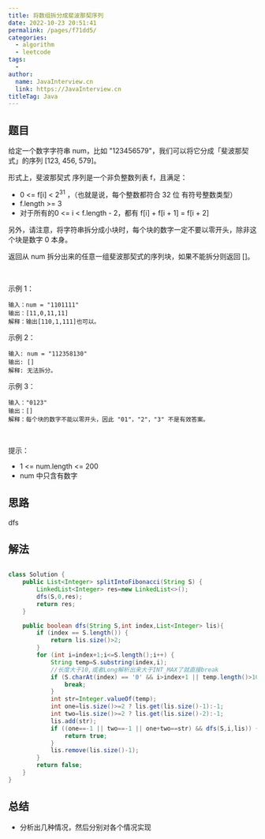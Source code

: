 ```yaml
---
title: 将数组拆分成斐波那契序列
date: 2022-10-23 20:51:41
permalink: /pages/f71dd5/
categories:
  - algorithm
  - leetcode
tags:
  - 
author: 
  name: JavaInterview.cn
  link: https://JavaInterview.cn
titleTag: Java
---
```


## 题目

给定一个数字字符串 num，比如 "123456579"，我们可以将它分成「斐波那契式」的序列 [123, 456, 579]。

形式上，斐波那契式 序列是一个非负整数列表 f，且满足：

- 0 <= f[i] < 2<sup>31</sup> ，（也就是说，每个整数都符合 32 位
  有符号整数类型）
- f.length >= 3
- 对于所有的0 <= i < f.length - 2，都有 f[i] + f[i + 1] = f[i + 2]

另外，请注意，将字符串拆分成小块时，每个块的数字一定不要以零开头，除非这个块是数字 0 本身。

返回从 num 拆分出来的任意一组斐波那契式的序列块，如果不能拆分则返回 []。

 

示例 1：

    输入：num = "1101111"
    输出：[11,0,11,11]
    解释：输出[110,1,111]也可以。
示例 2：

    输入: num = "112358130"
    输出: []
    解释: 无法拆分。
示例 3：

    输入："0123"
    输出：[]
    解释：每个块的数字不能以零开头，因此 "01"，"2"，"3" 不是有效答案。
 

提示：

- 1 <= num.length <= 200
- num 中只含有数字


## 思路

dfs

## 解法
```java

class Solution {
    public List<Integer> splitIntoFibonacci(String S) {
        LinkedList<Integer> res=new LinkedList<>();
        dfs(S,0,res);
        return res;
    }

    public boolean dfs(String S,int index,List<Integer> lis){
        if (index == S.length()) {
            return lis.size()>2;
        }
        for (int i=index+1;i<=S.length();i++) {
            String temp=S.substring(index,i);
            //长度大于10,或者Long解析出来大于INT_MAX了就直接break
            if (S.charAt(index) == '0' && i>index+1 || temp.length()>10 || Long.valueOf(temp)>Integer.MAX_VALUE) {
                break;
            }
            int str=Integer.valueOf(temp);
            int one=lis.size()>=2 ? lis.get(lis.size()-1):-1;
            int two=lis.size()>=2 ? lis.get(lis.size()-2):-1;
            lis.add(str);
            if ((one==-1 || two==-1 || one+two==str) && dfs(S,i,lis)) {
                return true;
            }
            lis.remove(lis.size()-1);
        }
        return false;
    }
}
```

## 总结

- 分析出几种情况，然后分别对各个情况实现 
